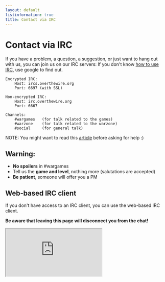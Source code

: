 ```yaml
---
layout: default
listinformation: true
title: Contact via IRC
---
```


Contact via IRC
===============

If you have a problem, a question, a suggestion, or just want to hang
out with us, you can join us on our IRC servers:
If you don't know [how to use IRC][], use google to find out.

	Encrypted IRC:
		Host: ircs.overthewire.org
		Port: 6697 (with SSL)

	Non-encrypted IRC:
		Host: irc.overthewire.org
		Port: 6667

	Channels: 
		#wargames 	(for talk related to the games)
		#warzone 	(for talk related to the warzone)
		#social 	(for general talk)


NOTE: You might want to read this [article] before asking for help :) 

**Warning:**
--------------------
- **No spoilers** in #wargames
- Tell us the **game and level**, nothing more (salutations are accepted)
- **Be patient**, someone will offer you a PM


Web-based IRC client
--------------------

If you don't have access to an IRC client, you can use the web-based IRC client.

**Be aware that leaving this page will disconnect you from the chat!**


<iframe id="ircframe" src="https://kiwiirc.com/client/irc.overthewire.org/?nick=WebVisitor?&theme=cli#wargames">
</iframe>

[how to use IRC]: https://en.wikipedia.org/wiki/Wikipedia:IRC/Tutorial
[article]: http://catb.org/~esr/faqs/smart-questions.html
